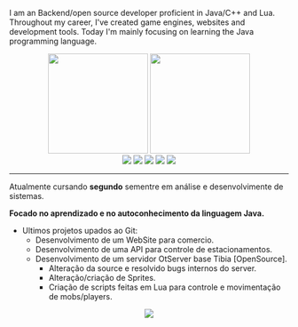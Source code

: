 I am an Backend/open source developer proficient in Java/C++ and Lua. Throughout my career, I've created game engines, websites and development tools. Today I'm mainly focusing on learning the Java programming language.

<div align="center">
  <img height="180em" src="https://github-readme-stats.vercel.app/api?username=EversonMendes12&show_icons=true&theme=dark&include_all_commits=true&count_private=true"/>
  <img height="180em" src="https://github-readme-stats.vercel.app/api/top-langs/?username=EversonMendes12&layout=compact&langs_count=7&theme=dark"/>
</div>
<div align="center">
    <a  href="https://www.linkedin.com/in/eversonmendes301" alt="LinkedIn" target="_blank">
        <img src="https://img.shields.io/badge/LinkedIn-0077B5?style=for-the-badge&logo=linkedin&logoColor=white"></a>
  <a  href="https://github.com/EversonMendes12/" alt="GitHub" target="_blank">
        <img src="https://img.shields.io/badge/GitHub-100000?style=for-the-badge&logo=github&logoColor=white"></a>
    <a  href="https://wa.me/5543984458966" alt="WhatsApp" target="_blank">
        <img src="https://img.shields.io/badge/WhatsApp-25D366?style=for-the-badge&logo=whatsapp&logoColor=white"></a>
    <a  href="https://www.instagram.com/mendes__everson/" alt="Instagram" target="_blank">
        <img src="https://img.shields.io/badge/-Instagram-DF0174?style=for-the-badge&labelColor=DF0174&logo=instagram&logoColor=white&link=https://www.instagram.com/mendes__everson/"></a>
    <a  href="mailto:eversonsilva90@live.com?subject=subject text" alt="outlook" target="_blank">
        <img src="https://img.shields.io/badge/Microsoft_Outlook-0078D4?style=for-the-badge&logo=microsoft-outlook&logoColor=white"></a>
</div>

________________________________________________________________________________________________________________________________________________________

Atualmente cursando **segundo** sementre em análise e desenvolvimente de sistemas.
  
 **Focado no aprendizado e no autoconhecimento da linguagem Java.** 

- Ultimos projetos upados ao Git: 
  - Desenvolvimento de um WebSite para comercio.
  - Desenvolvimento de uma API para controle de estacionamentos.
  - Desenvolvimento de um servidor OtServer base Tibia [OpenSource]. 
    - Alteração da source e resolvido bugs internos do server.
    - Alteração/criação de Sprites.
    - Criação de scripts feitas em Lua para controle e movimentação de mobs/players.
    
    
<div align="center">
  <img src="https://visitor-badge.laobi.icu/badge?page_id=EversonMendes12.EversonMendes12&"  />
</div>
    
<!--
**EversonMendes12/EversonMendes12** is a ✨ _special_ ✨ repository because its `README.md` (this file) appears on your GitHub profile.

Here are some ideas to get you started:

- 🔭 I’m currently working on ...
- 🌱 I’m currently learning ...
- 👯 I’m looking to collaborate on ...
- 🤔 I’m looking for help with ...
- 💬 Ask me about ...
- 📫 How to reach me: ...
- 😄 Pronouns: ...
- ⚡ Fun fact: ...
-->
